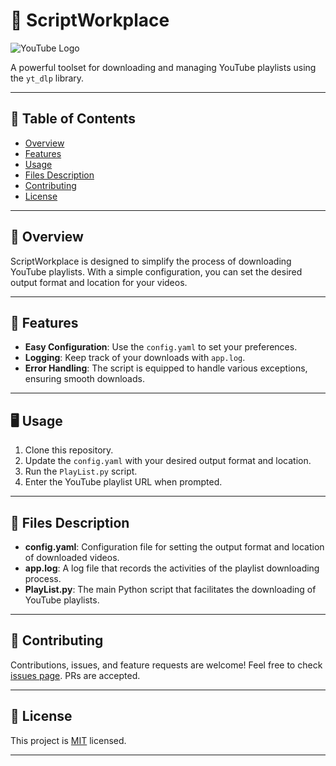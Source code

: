 # 🎥 ScriptWorkplace

![YouTube Logo](https://img.icons8.com/color/48/000000/youtube-play.png) 

A powerful toolset for downloading and managing YouTube playlists using the `yt_dlp` library.

---

## 📌 Table of Contents

- [Overview](#-overview)
- [Features](#-features)
- [Usage](#-usage)
- [Files Description](#-files-description)
- [Contributing](#-contributing)
- [License](#-license)

---

## 🌟 Overview

ScriptWorkplace is designed to simplify the process of downloading YouTube playlists. With a simple configuration, you can set the desired output format and location for your videos.

---

## 🚀 Features

- **Easy Configuration**: Use the `config.yaml` to set your preferences.
- **Logging**: Keep track of your downloads with `app.log`.
- **Error Handling**: The script is equipped to handle various exceptions, ensuring smooth downloads.

---

## 🖥️ Usage

1. Clone this repository.
2. Update the `config.yaml` with your desired output format and location.
3. Run the `PlayList.py` script.
4. Enter the YouTube playlist URL when prompted.

---

## 📂 Files Description

- **config.yaml**: Configuration file for setting the output format and location of downloaded videos.
- **app.log**: A log file that records the activities of the playlist downloading process.
- **PlayList.py**: The main Python script that facilitates the downloading of YouTube playlists.

---

## 🤝 Contributing

Contributions, issues, and feature requests are welcome! Feel free to check [issues page](#). PRs are accepted.

---

## 📜 License

This project is [MIT](#) licensed.

---

